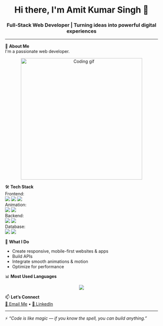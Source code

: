 <h1 align="center">Hi there, I'm Amit Kumar Singh 👋</h1>
<h3 align="center">Full-Stack Web Developer | Turning ideas into powerful digital experiences</h3>

---

🚀 **About Me**  
I'm a passionate web developer.
<p align="center">
  <img src="https://media.giphy.com/media/qgQUggAC3Pfv687qPC/giphy.gif" width="400" alt="Coding gif"/>
</p>




🛠️ **Tech Stack**  
Frontend:  
<img src="https://img.shields.io/badge/React-20232A?style=for-the-badge&logo=react&logoColor=61DAFB"/> 
<img src="https://img.shields.io/badge/Next.js-black?style=for-the-badge&logo=next.js"/> 
<img src="https://img.shields.io/badge/Tailwind_CSS-38B2AC?style=for-the-badge&logo=tailwind-css&logoColor=white"/>  
Animation:  
<img src="https://img.shields.io/badge/Framer%20Motion-black?style=for-the-badge&logo=framer&logoColor=white"/>
<img src="https://img.shields.io/badge/GSAP-88CE02?style=for-the-badge&logo=greensock&logoColor=white"/>  
Backend:  
<img src="https://img.shields.io/badge/Node.js-339933?style=for-the-badge&logo=nodedotjs&logoColor=white"/> 
<img src="https://img.shields.io/badge/Express.js-000000?style=for-the-badge&logo=express&logoColor=white"/>  
Database:  
<img src="https://img.shields.io/badge/MongoDB-4EA94B?style=for-the-badge&logo=mongodb&logoColor=white"/> 
<img src="https://img.shields.io/badge/Firebase-ffca28?style=for-the-badge&logo=firebase&logoColor=black"/>

🌟 **What I Do**
- Create responsive, mobile-first websites & apps
- Build APIs
- Integrate smooth animations & motion
- Optimize for performance

  
📊 **Most Used Languages**  
<p align="center">
  <img src="https://github-readme-stats.vercel.app/api/top-langs/?username=Amit180745&layout=compact&theme=tokyonight" />
</p>


📫 **Let’s Connect**  
[📧 Email Me](mailto:thakuramit9019@gmail.com) • [💼 LinkedIn](https://www.linkedin.com/in/amit-kumar-singh-a493b1193)

---

⚡ _“Code is like magic — if you know the spell, you can build anything.”_
